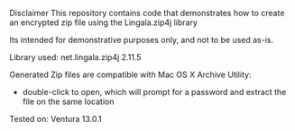 Disclaimer
This repository contains code that demonstrates how to create an encrypted zip file using the Lingala.zip4j library

Its intended for demonstrative purposes only, and not to be used as-is.


Library used: net.lingala.zip4j 2.11.5

Generated Zip files are compatible with Mac OS X Archive Utility:
 - double-click to open, which will prompt for a password and extract the file on the same location

Tested on: Ventura 13.0.1
